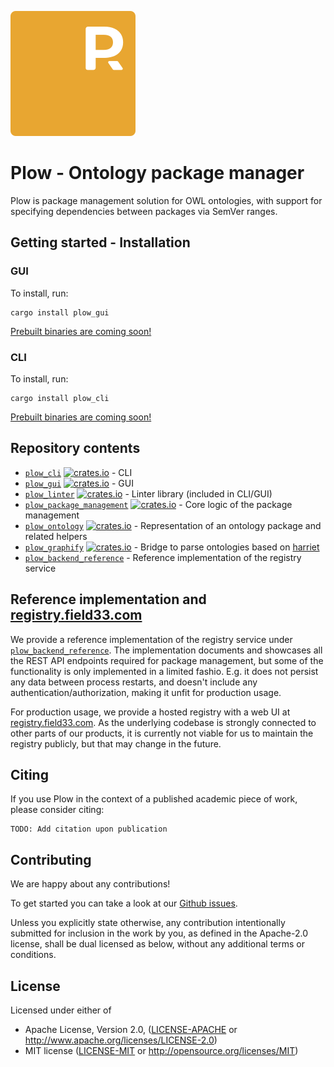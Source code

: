 ![Plow logo](./assets/logo.svg)
# Plow - Ontology package manager

Plow is package management solution for OWL ontologies, with support for specifying dependencies between packages via SemVer ranges.

## Getting started - Installation

### GUI

To install, run:

```shell
cargo install plow_gui
```

[Prebuilt binaries are coming soon!](https://github.com/field33/plow/issues/2)

### CLI

To install, run:

```shell
cargo install plow_cli
```

[Prebuilt binaries are coming soon!](https://github.com/field33/plow/issues/1)

## Repository contents

- [`plow_cli`](./plow_cli) [<img alt="crates.io" src="https://img.shields.io/crates/v/plow_cli.svg?style=for-the-badge&color=fc8d62&logo=rust" height="20">](https://crates.io/crates/plow_cli) - CLI
- [`plow_gui`](./plow_gui) [<img alt="crates.io" src="https://img.shields.io/crates/v/plow_gui.svg?style=for-the-badge&color=fc8d62&logo=rust" height="20">](https://crates.io/crates/plow_gui) - GUI
- [`plow_linter`](./plow_linter) [<img alt="crates.io" src="https://img.shields.io/crates/v/plow_gui.svg?style=for-the-badge&color=fc8d62&logo=rust" height="20">](https://crates.io/crates/plow_gui) - Linter library (included in CLI/GUI)
- [`plow_package_management`](./plow_package_management) [<img alt="crates.io" src="https://img.shields.io/crates/v/plow_gui.svg?style=for-the-badge&color=fc8d62&logo=rust" height="20">](https://crates.io/crates/plow_gui) - Core logic of the package management
- [`plow_ontology`](./plow_ontology) [<img alt="crates.io" src="https://img.shields.io/crates/v/plow_gui.svg?style=for-the-badge&color=fc8d62&logo=rust" height="20">](https://crates.io/crates/plow_gui) - Representation of an ontology package and related helpers
- [`plow_graphify`](./plow_graphify) [<img alt="crates.io" src="https://img.shields.io/crates/v/plow_gui.svg?style=for-the-badge&color=fc8d62&logo=rust" height="20">](https://crates.io/crates/plow_gui) - Bridge to parse ontologies based on [harriet](https://github.com/field33/harriet)
- [`plow_backend_reference`](./plow_backend_reference) - Reference implementation of the registry service

## Reference implementation and [registry.field33.com](http://registry.field33.com)

We provide a reference implementation of the registry service under [`plow_backend_reference`](./plow_backend_reference).
The implementation documents and showcases all the REST API endpoints required for package management,
but some of the functionality is only implemented in a limited fashio.
E.g. it does not persist any data between process restarts, and doesn't include any authentication/authorization, making it unfit for production usage.

For production usage, we provide a hosted registry with a web UI at [registry.field33.com](http://registry.field33.com).
As the underlying codebase is strongly connected to other parts of our products, it is currently not viable for us to maintain
the registry publicly, but that may change in the future.

## Citing

If you use Plow in the context of a published academic piece of work, please consider citing:
```
TODO: Add citation upon publication
```

## Contributing

We are happy about any contributions!

To get started you can take a look at our [Github issues](https://github.com/field33/plow/issues).

Unless you explicitly state otherwise, any contribution intentionally
submitted for inclusion in the work by you, as defined in the Apache-2.0
license, shall be dual licensed as below, without any additional terms or
conditions.

## License

Licensed under either of

* Apache License, Version 2.0, ([LICENSE-APACHE](LICENSE-APACHE) or http://www.apache.org/licenses/LICENSE-2.0)
* MIT license ([LICENSE-MIT](LICENSE-MIT) or http://opensource.org/licenses/MIT)
